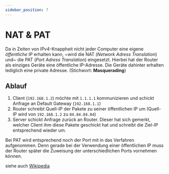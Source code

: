 ```yaml
---
sidebar_position: 7
---
```


# NAT & PAT

Da in Zeiten von IPv4-Knappheit nicht jeder Computer eine eigene _öffentliche_ IP erhalten kann, ~wird die NAT (_Network Adress Translation_) und~ die PAT (_Port Adress Translation_) eingesetzt.
Hierbei hat der Router als einziges Geräte eine öffentliche IP-Adresse. Die Geräte dahinter erhalten lediglich eine private Adresse. (Stichwort: **Masquerading**)

## Ablauf

1. Client (`192.168.1.2`) möchte mit `1.1.1.1` kommunizieren und schickt Anfrage an Default Gateway (`192.168.1.1`)
2. Router schreibt Quell-IP der Pakete zu seiner öffentlichen IP um (Quell-IP wird von `192.168.1.2` zu `84.84.84.84`)
3. Server schickt Anfrage zurück an Router. Dieser hat sich gemerkt, welcher Client ihm diese Pakete geschickt hat und schreibt die Ziel-IP entsprechend wieder um.

Bei PAT wird entsprechend noch der Port mit in das Verfahren aufgenommen. Denn gerade bei der Verwendung einer öffentlichen IP muss der Router später die Zuweisung der unterschiedlichen Ports vornehmen können.

siehe auch [Wikipedia](https://www.wikiwand.com/de/Port_Address_Translation)
